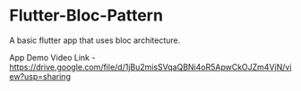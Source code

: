 # Flutter-Bloc-Pattern
A basic flutter app that uses bloc architecture.

App Demo Video Link - https://drive.google.com/file/d/1jBu2misSVqaQBNi4oR5ApwCkOJZm4VjN/view?usp=sharing
